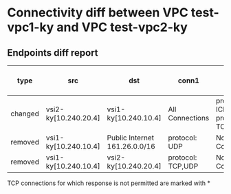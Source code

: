 # Connectivity diff between VPC test-vpc1-ky and VPC test-vpc2-ky
## Endpoints diff report
| type | src |  dst | conn1 | conn2 | vsis-diff-info |
|------|-----|------|-------|-------|----------------|
| changed | vsi2-ky[10.240.20.4] | vsi1-ky[10.240.10.4] | All Connections | protocol: ICMP,UDP, protocol: TCP *  |  |
| removed | vsi1-ky[10.240.10.4] | Public Internet 161.26.0.0/16 | protocol: UDP | No Connections |  |
| removed | vsi1-ky[10.240.10.4] | vsi2-ky[10.240.20.4] | protocol: TCP,UDP | No Connections |  |

TCP connections for which response is not permitted are marked with * 
